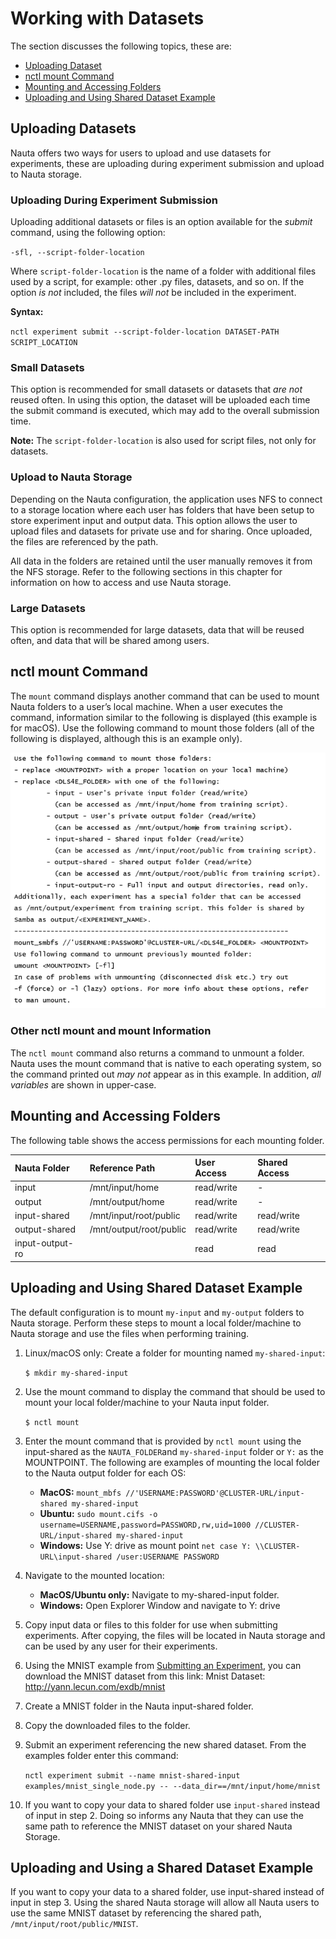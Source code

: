 # Working with Datasets

The section discusses the following topics, these are:
 - [Uploading Dataset](#uploading-datasets)  
 - [nctl mount Command](#nctl-mount-command)
 - [Mounting and Accessing Folders](#mounting-and-accessing-folders)
 - [Uploading and Using Shared Dataset Example](#uploading-and-using-shared-dataset-example)

## Uploading Datasets

Nauta offers two ways for users to upload and use datasets for experiments, these are uploading during experiment submission and upload to Nauta storage.

### Uploading During Experiment Submission

Uploading additional datasets or files is an option available for the _submit_ command, using the following option:

`-sfl, --script-folder-location`

Where `script-folder-location` is the name of a folder with additional files used by a script, for example: other .py files, 
datasets, and so on. If the option _is not_ included, the files _will not_ be included in the experiment.

**Syntax:**

`nctl experiment submit --script-folder-location DATASET-PATH SCRIPT_LOCATION`

### Small Datasets 

This option is recommended for small datasets or datasets that _are not_ reused often. In using this option, 
the dataset will be uploaded each time the submit command is executed, which may add to the overall submission time.

**Note:** The `script-folder-location` is also used for script files, not only for datasets.

### Upload to Nauta Storage

Depending on the Nauta configuration, the application uses NFS to connect to a storage location where each user 
has folders that have been setup to store experiment input and output data. This option allows the user to upload 
files and datasets for private use and for sharing. Once uploaded, the files are referenced by the  path.

All data in the folders are retained until the user manually removes it from the NFS storage. Refer to the following 
sections in this chapter for information on how to access and use Nauta storage.

### Large Datasets

This option is recommended for large datasets, data that will be reused often, and data that will be shared among users.

## nctl mount Command

The `mount` command displays another command that can be used to mount Nauta folders to a user’s local 
machine. When a user executes the command, information similar to the following is displayed (this example is for macOS).  Use the following command to mount those folders (all of the following is displayed, although this is an example only).

![Image](images/nctl_mount_command.png)

### Other nctl mount and mount Information

The `nctl mount` command also returns a command to unmount a folder. Nauta uses the mount command that is native to each operating system, so the command printed out _may not_ appear as in this example. In addition, _all variables_ are shown in upper-case.

## Mounting and Accessing Folders

The following table shows the access permissions for each mounting folder.

| Nauta Folder | Reference Path | User Access | Shared Access
|:--- |:--- |:--- |:--- |
| input |	/mnt/input/home |	read/write	| - |
| output |	/mnt/output/home |	read/write |	- |
| input-shared	| /mnt/input/root/public	| read/write |	read/write |
| output-shared	| /mnt/output/root/public |	read/write |	read/write |
| input-output-ro | | read |	read |

## Uploading and Using Shared Dataset Example

The default configuration is to mount `my-input` and `my-output` folders to Nauta storage. Perform these steps to mount a local folder/machine to Nauta storage and use the files when performing training.

1. Linux/macOS only: Create a folder for mounting named `my-shared-input`:

   `$ mkdir my-shared-input`

2. Use the mount command to display the command that should be used to mount your local folder/machine to your Nauta input folder.

    `$ nctl mount`

3. Enter the mount command that is provided by `nctl mount` using the input-shared as the `NAUTA_FOLDER`and `my-shared-input` folder or `Y:` as the MOUNTPOINT. The following are examples of mounting the local folder to the Nauta output folder for each OS:

   * **MacOS:** `mount_mbfs //'USERNAME:PASSWORD'@CLUSTER-URL/input-shared my-shared-input`
   * **Ubuntu:** `sudo mount.cifs -o username=USERNAME,password=PASSWORD,rw,uid=1000 //CLUSTER-URL/input-shared my-shared-input`
   * **Windows:** Use Y: drive as mount point `net case Y: \\CLUSTER-URL\input-shared /user:USERNAME PASSWORD`

4.	Navigate to the mounted location:
    * **MacOS/Ubuntu only:** Navigate to my-shared-input folder.
    * **Windows:** Open Explorer Window and navigate to Y: drive
  
5.	Copy input data or files to this folder for use when submitting experiments. After copying, the files will be located 
in Nauta storage and can be used by any user for their experiments.

6.	Using the MNIST example from [Submitting an Experiment](getting_started.md#submitting-an-experiment), you can download the MNIST dataset from this link: Mnist Dataset: http://yann.lecun.com/exdb/mnist

7.	Create a MNIST folder in the Nauta input-shared folder.

8.	Copy the downloaded files to the folder.

9.	Submit an experiment referencing the new shared dataset. From the examples folder enter this command:

    `nctl experiment submit --name mnist-shared-input examples/mnist_single_node.py -- --data_dir==/mnt/input/home/mnist`

10.	If you want to copy your data to shared folder use `input-shared` instead of input in step 2. Doing so informs any Nauta that they can use the same path to reference the MNIST dataset on your shared Nauta Storage.

## Uploading and Using a Shared Dataset Example

If you want to copy your data to a shared folder, use input-shared instead of input in step 3.  Using the shared Nauta storage will allow all Nauta users to use the same MNIST dataset by referencing the shared path, `/mnt/input/root/public/MNIST`.

